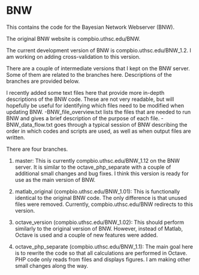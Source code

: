 # BNW

This contains the code for the Bayesian Network Webserver (BNW).

The original BNW website is compbio.uthsc.edu/BNW. 

The current development version of BNW is compbio.uthsc.edu/BNW_1.2. I am working on adding cross-validation to this version.

There are a couple of intermediate versions that I kept on the BNW server. Some of them are related to the branches here. Descriptions of the branches are provided below.

I recently added some text files here that provide more in-depth descriptions of the BNW code.
These are not very readable, but will hopefully be useful for identifying which files need to be modified when updating BNW.
-BNW_file_overview.txt lists the files that are needed to run BNW and gives a brief description of the purpose of each file.
-BNW_data_flow.txt goes through a typical session of BNW describing the order in which codes and scripts are used, as well as when output files are written.

There are four branches.
1) master: This is currently compbio.uthsc.edu/BNW_1.12 on the BNW server. It is similar to the octave_php_separate with a couple of additional small changes and bug fixes. I think this version is ready for use as the main version of BNW.

2) matlab_original (compbio.uthsc.edu/BNW_1.01): This is functionally identical to the original BNW code. The only difference is that unused files were removed. Currently, compbio.uthsc.edu/BNW redirects to this version. 

3) octave_version (compbio.uthsc.edu/BNW_1.02): This should perform similarly to the original version of BNW. However, instead of Matlab, Octave is used and a couple of new features were added.

4) octave_php_separate (compbio.uthsc.edu/BNW_1.1): The main goal here is to rewrite the code so that all calculations are performed in Octave. PHP code only reads from files and displays figures.  I am making other small changes along the way.


